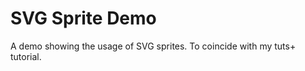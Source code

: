 SVG Sprite Demo
===============

A demo showing the usage of SVG sprites. To coincide with my tuts+ tutorial.
